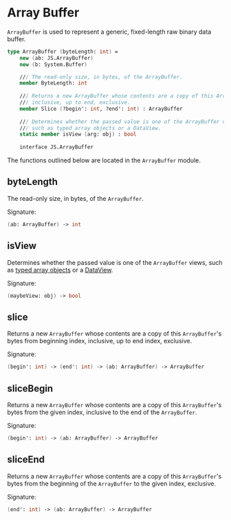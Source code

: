 # Array Buffer

`ArrayBuffer` is used to represent a generic, fixed-length raw binary data buffer.

```fsharp
type ArrayBuffer (byteLength: int) =
    new (ab: JS.ArrayBuffer)
    new (b: System.Buffer)

    /// The read-only size, in bytes, of the ArrayBuffer.
    member ByteLength: int
        
    /// Returns a new ArrayBuffer whose contents are a copy of this ArrayBuffer's bytes from begin, 
    /// inclusive, up to end, exclusive.
    member Slice (?begin': int, ?end': int) : ArrayBuffer
            
    /// Determines whether the passed value is one of the ArrayBuffer views, 
    /// such as typed array objects or a DataView.
    static member isView (arg: obj) : bool
    
    interface JS.ArrayBuffer
```

The functions outlined below are located in the `ArrayBuffer` module.

## byteLength

The read-only size, in bytes, of the `ArrayBuffer`. 

Signature:
```fsharp
(ab: ArrayBuffer) -> int
```

## isView

Determines whether the passed value is one of the `ArrayBuffer` views, 
such as [typed array objects](/extras/typed-array) or a [DataView](/extras/data-view).

Signature:
```fsharp
(maybeView: obj) -> bool
```

## slice

Returns a new `ArrayBuffer` whose contents are a copy of this `ArrayBuffer`'s bytes from beginning index, 
inclusive, up to end index, exclusive.

Signature:
```fsharp
(begin': int) -> (end': int) -> (ab: ArrayBuffer) -> ArrayBuffer
```

## sliceBegin

Returns a new `ArrayBuffer` whose contents are a copy of this `ArrayBuffer`'s bytes from the 
given index, inclusive to the end of the `ArrayBuffer`.

Signature:
```fsharp
(begin': int) -> (ab: ArrayBuffer) -> ArrayBuffer
```

## sliceEnd

Returns a new `ArrayBuffer` whose contents are a copy of this `ArrayBuffer`'s bytes from the beginning of 
the `ArrayBuffer` to the given index, exclusive.

Signature:
```fsharp
(end': int) -> (ab: ArrayBuffer) -> ArrayBuffer
```
